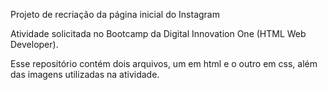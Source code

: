 Projeto de recriação da página inicial do Instagram

Atividade solicitada no Bootcamp da Digital Innovation One (HTML Web Developer).

Esse repositório contém dois arquivos, um em html e o outro em css, além das imagens utilizadas na atividade. 
